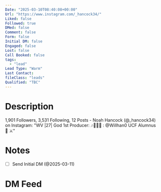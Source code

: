 ```yaml
---
Date: "2025-03-10T08:40:08+00:00"
Url: "https://www.instagram.com/_hancock34/"
Liked: false
Followed: true
DMed: false
Comment: false
Form: false
Initial DM: false
Engaged: false
Lost: false
Call Booked: false
tags:
  - "lead"
Lead Type: "Warm"
Last Contact:
fileClass: "leads"
Qualified: "TBC"
---
```

# Description
1,901 Followers, 3,531 Following, 12 Posts - Noah Hancock (@_hancock34) on Instagram: "WV |27| God 1st
Producer: 🎶👨🏾‍🎨 : @Willhan0
UCF Alumnus 🏈 ⚔️"
# Notes
- [ ] Send Initial DM (@2025-03-11)
# DM Feed